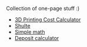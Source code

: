 Collection of one-page stuff :)

* [3D Printing Cost Calculator](https://liksu.github.io/tiny/3dp_price.html)
* [Shulte](https://liksu.github.io/tiny/shulte.html)
* [Simple math](https://liksu.github.io/tiny/simplpe_math.html)
* [Deposit calculator](https://liksu.github.io/tiny/deposit.html)